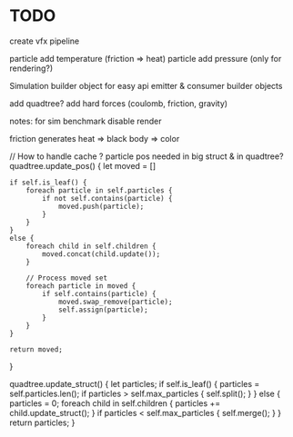 # TODO

create vfx pipeline

particle add temperature (friction => heat)
particle add pressure (only for rendering?)

Simulation builder object for easy api
emitter & consumer builder objects

add quadtree?
add hard forces (coulomb, friction, gravity)

notes:
for sim benchmark disable render

friction generates heat => black body => color

// How to handle cache ? particle pos needed in big struct & in quadtree?
quadtree.update_pos() {
	let moved = []

	if self.is_leaf() {
		foreach particle in self.particles {
			if not self.contains(particle) {
				moved.push(particle);
			}
		}
	}
	else {
		foreach child in self.children {
			moved.concat(child.update());
		}

		// Process moved set
		foreach particle in moved {
			if self.contains(particle) {
				moved.swap_remove(particle);
				self.assign(particle);
			}
		}
	}

	return moved;
}

quadtree.update_struct() {
	let particles;
	if self.is_leaf() {
		particles = self.particles.len();
		if particles > self.max_particles {
			self.split();
		}
	}
	else {
		particles = 0;
		foreach child in self.children {
			particles += child.update_struct();
		}
		if particles < self.max_particles {
			self.merge();
		}
	}
	return particles;
}
